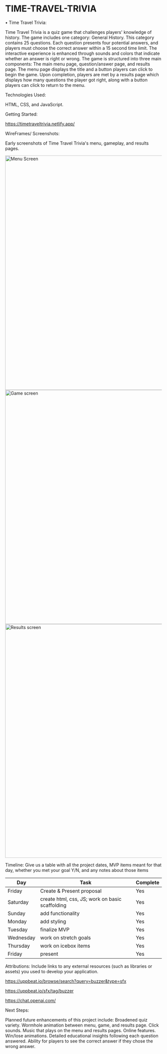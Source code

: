 # TIME-TRAVEL-TRIVIA
•	Time Travel Trivia: 



Time Travel Trivia is a quiz game that challenges players' knowledge of history. The game includes one category: General History. This category contains 25 questions. Each question presents four potential answers, and players must choose the correct answer within a 15 second time limit. The interactive experience is enhanced through sounds and colors that indicate whether an answer is right or wrong. The game is structured into three main components: The main menu page, question/answer page, and results page. The menu page displays the title and a button players can click to begin the game. Upon completion, players are met by a results page which displays how many questions the player got right, along with a button players can click to return to the menu. 

Technologies Used: 

HTML, CSS, and JavaScript.

Getting Started: 

https://timetraveltrivia.netlify.app/

WireFrames/ Screenshots: 

Early screenshots of Time Travel Trivia's menu, gameplay, and results pages. 

<img width="752" alt="Menu Screen" src="https://github.com/aspenos/TIME-TRAVEL-TRIVIA/assets/149289289/3c441477-de76-4740-8fb6-7f1f01a351ef">

<img width="751" alt="Game screen" src="https://github.com/aspenos/TIME-TRAVEL-TRIVIA/assets/149289289/58bd98c5-cd47-4a96-8f67-953d9c994424">

<img width="750" alt="Results screen" src="https://github.com/aspenos/TIME-TRAVEL-TRIVIA/assets/149289289/f2d83ac7-eb8c-49c5-a814-d6f2972572a8">

Timeline: Give us a table with all the project dates, MVP items meant for that day, whether you met your goal Y/N, and any notes about those items

| Day       | Task                                            | Complete |
|-----------|-------------------------------------------------|----------|
| Friday    | Create & Present proposal                       | Yes      |
| Saturday  | create html, css, JS; work on basic scaffolding | Yes      |
| Sunday    | add functionality                               | Yes      |
| Monday    | add styling                                     | Yes      |
| Tuesday   | finalize MVP                                    | Yes      |
| Wednesday | work on stretch goals                           | Yes      |
| Thursday  | work on icebox items                            | Yes      |
| Friday    | present                                         | Yes      |

Attributions: Include links to any external resources (such as libraries or assets) you used to develop your application.

https://uppbeat.io/browse/search?query=buzzer&type=sfx

https://uppbeat.io/sfx/tag/buzzer

https://chat.openai.com/

Next Steps: 

Planned future enhancements of this project include: 
    Broadened quiz variety.
    Wormhole animation between menu, game, and results page. 
    Click sounds.
    Music that plays on the menu and results pages. 
    Online features.
    Win/lose animations.
    Detailed educational insights following each question answered.
    Ability for players to see the correct answer if they chose the wrong answer.
